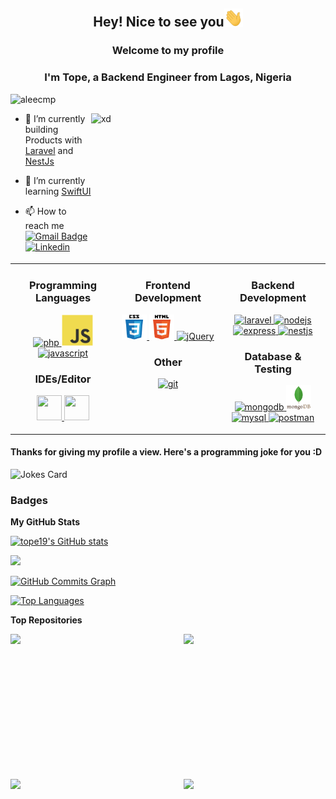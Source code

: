 <div align="center"><h2>Hey! Nice to see you<img src="https://github.com/ABSphreak/ABSphreak/blob/master/gifs/Hi.gif" width="30px"></h2></div>

<h3 align="center">Welcome to my profile</h3>
<h3 align="center">I'm Tope, a Backend Engineer from Lagos, Nigeria</h3>

<!-- ## Profile Stats

[![Tope's GitHub stats](https://github-readme-stats.vercel.app/api?username=tope19)](https://github.com/anuraghazra/github-readme-stats) -->

<p align="left"> <img src="https://komarev.com/ghpvc/?username=aleecmp&label=Profile%20views&color=0e75b6&style=flat" alt="aleecmp" /> </p>

<img src="https://i.pinimg.com/originals/a2/b4/ae/a2b4ae4ebabcd10ff10a1581366f6df2.gif" alt="xd" align="right" width="375" height="240" />

- 🎯 I’m currently building Products with [Laravel](https://laravel.com/) and [NestJs](https://nestjs.com/)

- 🌱 I’m currently learning [SwiftUI](https://developer.apple.com/xcode/swiftui)

-  📫 How to reach me [![Gmail Badge](https://img.shields.io/badge/-gmail-c14438?style=for-the-badge&logo=Gmail&logoColor=ffffff)](mailto:topeolotu75@gmail.com) [![Linkedin](https://img.shields.io/badge/LinkedIn-0077B5?style=for-the-badge&logo=linkedin&logoColor=white)](https://www.linkedin.com/in/olotu-tope-80032216a/)

<table><tr><td valign="top" width="33%">
<h3 align="center">Programming Languages</h3>
<p align="center"><a href="https://php.net/" > <img src="https://upload.wikimedia.org/wikipedia/commons/thumb/2/27/PHP-logo.svg/1200px-PHP-logo.svg.png" alt="php" width="50" height="50"/><a href="https://developer.mozilla.org/en-US/docs/Web/JavaScript" > <img src="https://raw.githubusercontent.com/devicons/devicon/master/icons/javascript/javascript-original.svg" alt="javascript" width="50" height="50"/> </a>
  <a href="https://developer.apple.com/swift" > <img src="https://developer.apple.com/swift/images/swift-og.png" alt="javascript" width="50" height="50"/> </a>
  </p>
  
<h3 align="center">IDEs/Editor</h3>
<p align="center"> <a href="https://code.visualstudio.com/" > <img src="https://res.cloudinary.com/canonical/image/fetch/f_auto,q_auto,fl_sanitize,c_fill,w_720/https://ubuntu.com/wp-content/uploads/c9f4/visualstudio_code-card.png" width="40" height="40"/> </a> <a href="https://www.jetbrains.com/phpstorm/" > <img src="https://upload.wikimedia.org/wikipedia/commons/thumb/c/c9/PhpStorm_Icon.svg/1200px-PhpStorm_Icon.svg.png" width="40" height="40"/> </a> </p>
  
</td><td valign="top" width="33%">
<h3 align="center">Frontend Development</h3>
<p align="center"> <a href="https://www.w3schools.com/css/" > <img src="https://raw.githubusercontent.com/devicons/devicon/master/icons/css3/css3-original-wordmark.svg" alt="css3" width="40" height="40"/> </a> <a href="https://www.w3.org/html/" > <img src="https://raw.githubusercontent.com/devicons/devicon/master/icons/html5/html5-original-wordmark.svg" alt="html5" width="40" height="40"/> </a> <a href="https://jquery.com/" > <img src="https://profilinator.rishav.dev/skills-assets/jquery.png" alt="jQuery" width="40" height="40"/> </a> </p>
  
<h3 align="center">Other</h3>
<p align="center"> <a href="https://git-scm.com/" > <img src="https://www.vectorlogo.zone/logos/git-scm/git-scm-icon.svg" alt="git" width="40" height="40"/> </a> </p>

</td><td valign="top" width="33%">
<h3 align="center">Backend Development</h3>
<p align="center"><a href="https://laravel.com" > <img src="https://laravelnews.imgix.net/images/laravel-featured.png?ixlib=php-3.3.1" alt="laravel" width="40" height="40"/> </a> <a href="https://nodejs.org" > <img src="https://www.vectorlogo.zone/logos/nodejs/nodejs-icon.svg" alt="nodejs" width="40" height="40"/> </a> <a href="https://expressjs.com" > <img src="https://avatars.githubusercontent.com/u/5658226?s=200&v=4" alt="express" width="40" height="40"/> </a> <a href="https://nestjs.com/" > <img src="https://camo.githubusercontent.com/c704e8013883cc3a04c7657e656fe30be5b188145d759a6aaff441658c5ffae0/68747470733a2f2f6e6573746a732e636f6d2f696d672f6c6f676f5f746578742e737667" alt="nestjs" width="40" height="40"/> </a> </p>

<h3 align="center">Database & Testing</h3>
<p align="center">  <a href="https://www.postgresql.org/" > <img src="https://cdn.icon-icons.com/icons2/2415/PNG/512/postgresql_original_wordmark_logo_icon_146392.png" alt="mongodb" width="40" height="40"/> </a> <a href="https://www.mongodb.com/" > <img src="https://raw.githubusercontent.com/devicons/devicon/master/icons/mongodb/mongodb-original-wordmark.svg" alt="mongodb" width="40" height="40"/> </a> <a href="https://www.mysql.com/" > <img src="https://www.vectorlogo.zone/logos/mysql/mysql-ar21.svg" alt="mysql" width="40" height="40"/> </a> <a href="https://postman.com" > <img src="https://www.vectorlogo.zone/logos/getpostman/getpostman-icon.svg" alt="postman" width="40" height="40"/> </a> </p>
  
</td></tr></table>


<h4>Thanks for giving my profile a view. Here's a programming joke for you :D</h4>
<img src="https://readme-jokes.vercel.app/api" alt="Jokes Card" />

### Badges

<b>My GitHub Stats</b>

<a href="http://www.github.com/tope19"><img src="https://github-readme-stats.vercel.app/api?username=tope19&show_icons=true&hide=&count_private=true&title_color=0891b2&text_color=ffffff&icon_color=0891b2&bg_color=1c1917&hide_border=true&show_icons=true" alt="tope19's GitHub stats" /></a>

<a href="http://www.github.com/tope19"><img src="https://github-readme-streak-stats.herokuapp.com/?user=tope19&stroke=ffffff&background=1c1917&ring=0891b2&fire=0891b2&currStreakNum=ffffff&currStreakLabel=0891b2&sideNums=ffffff&sideLabels=ffffff&dates=ffffff&hide_border=true" /></a>

<a href="http://www.github.com/tope19"><img src="https://activity-graph.herokuapp.com/graph?username=tope19&bg_color=1c1917&color=ffffff&line=0891b2&point=ffffff&area_color=1c1917&area=true&hide_border=true&custom_title=GitHub%20Commits%20Graph" alt="GitHub Commits Graph" /></a>

<a href="https://github.com/tope19" align="left"><img src="https://github-readme-stats.vercel.app/api/top-langs/?username=tope19&langs_count=10&title_color=0891b2&text_color=ffffff&icon_color=0891b2&bg_color=1c1917&hide_border=true&locale=en&custom_title=Top%20%Languages" alt="Top Languages" /></a>

<b>Top Repositories</b>

<div width="100%" align="center"><a href="https://github.com/tope19/nestjs-api-boilerplate" align="left"><img align="left" width="45%" src="https://github-readme-stats.vercel.app/api/pin/?username=tope19&repo=nestjs-api-boilerplate&title_color=0891b2&text_color=ffffff&icon_color=0891b2&bg_color=1c1917&hide_border=true&locale=en" /></a><a href="https://github.com/tope19/work_planner" align="right"><img align="right" width="45%" src="https://github-readme-stats.vercel.app/api/pin/?username=tope19&repo=work_planner&title_color=0891b2&text_color=ffffff&icon_color=0891b2&bg_color=1c1917&hide_border=true&locale=en" /></a></div><br /><br /><br /><br /><br /><br /><br />

<br /><br /><br /><br /><br />

<div width="100%" align="center"><a href="https://github.com/tope19/ios-news-app" align="left"><img align="left" width="45%" src="https://github-readme-stats.vercel.app/api/pin/?username=tope19&repo=ios-news-app&title_color=0891b2&text_color=ffffff&icon_color=0891b2&bg_color=1c1917&hide_border=true&locale=en" /></a><a href="https://github.com/tope19/news_board_api" align="right"><img align="right" width="45%" src="https://github-readme-stats.vercel.app/api/pin/?username=tope19&repo=news_board_api&title_color=0891b2&text_color=ffffff&icon_color=0891b2&bg_color=1c1917&hide_border=true&locale=en" /></a></div>

